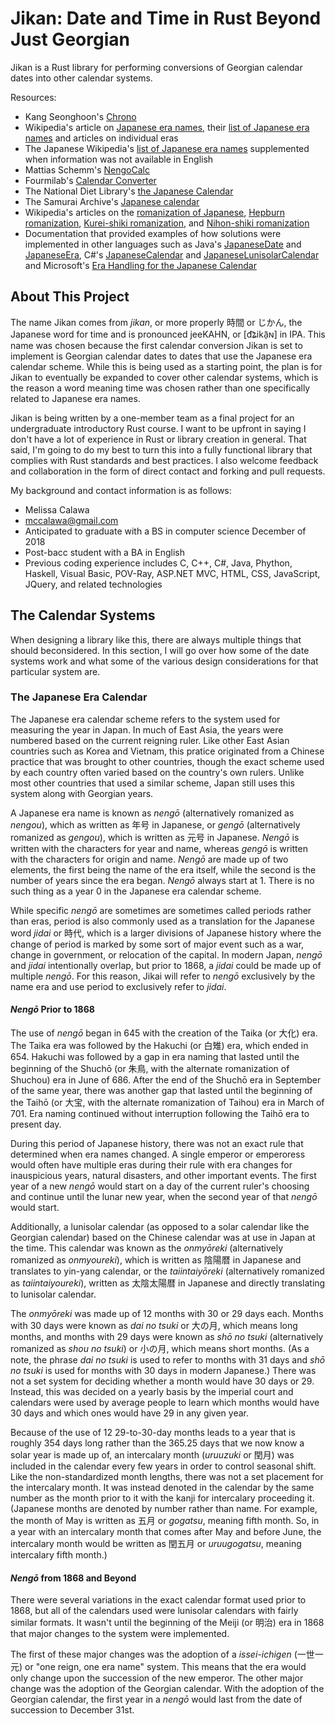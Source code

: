 # Jikan: Date and Time in Rust Beyond Just Georgian
Jikan is a Rust library for performing conversions of Georgian calendar dates into other calendar systems.

Resources:
* Kang Seonghoon's [Chrono](https://github.com/chronotope/chrono)
* Wikipedia's article on [Japanese era names](https://en.wikipedia.org/wiki/Japanese_era_name), their [list of Japanese era names](https://en.wikipedia.org/wiki/List_of_Japanese_era_names) and articles on individual eras
* The Japanese Wikipedia's [list of Japanese era names](https://ja.wikipedia.org/wiki/%E5%85%83%E5%8F%B7%E4%B8%80%E8%A6%A7_(%E6%97%A5%E6%9C%AC)) supplemented when information was not available in English
* Mattias Schemm's [NengoCalc](http://www.yukikurete.de/nengo_calc.htm)
* Fourmilab's [Calendar Converter](http://www.fourmilab.ch/documents/calendar/)
* The National Diet Library's [the Japanese Calendar](http://www.ndl.go.jp/koyomi/e/index.html)
* The Samurai Archive's [Japanese calendar](http://wiki.samurai-archives.com/index.php?title=Japanese_calendar)
* Wikipedia's articles on the [romanization of Japanese](https://en.wikipedia.org/wiki/Romanization_of_Japanese), [Hepburn romanization](https://en.wikipedia.org/wiki/Hepburn_romanization), [Kurei-shiki romanization](https://en.wikipedia.org/wiki/Kunrei-shiki_romanization), and [Nihon-shiki romanization](https://en.wikipedia.org/wiki/Nihon-shiki_romanization)
* Documentation that provided examples of how solutions were implemented in other languages such as Java's [JapaneseDate](https://docs.oracle.com/javase/8/docs/api/java/time/chrono/JapaneseDate.html) and [JapaneseEra](https://docs.oracle.com/javase/8/docs/api/java/time/chrono/JapaneseEra.html), C#'s [JapaneseCalendar](https://msdn.microsoft.com/en-us/library/system.globalization.japanesecalendar(v=vs.110).aspx) and [JapaneseLunisolarCalendar](https://msdn.microsoft.com/en-us/library/system.globalization.japaneselunisolarcalendar(v=vs.110).aspx) and Microsoft's [Era Handling for the Japanese Calendar](https://docs.microsoft.com/en-us/windows/desktop/intl/era-handling-for-the-japanese-calendar)

## About This Project
The name Jikan comes from *jikan*, or more properly 時間 or じかん, the Japanese word for time and is pronounced jeeKAHN, or [d͡ʑikã̠ɴ] in IPA. This name was chosen because the first calendar conversion Jikan is set to implement is Georgian calendar dates to dates that use the Japanese era calendar scheme. While this is being used as a starting point, the plan is for Jikan to eventually be expanded to cover other calendar systems, which is the reason a word meaning time was chosen rather than one specifically related to Japanese era names.

Jikan is being written by a one-member team as a final project for an undergraduate introductory Rust course. I want to be upfront in saying I don't have a lot of experience in Rust or library creation in general. That said, I'm going to do my best to turn this into a fully functional library that complies with Rust standards and best practices. I also welcome feedback and collaboration in the form of direct contact and forking and pull requests. 

My background and contact information is as follows:
* Melissa Calawa
* [mccalawa@gmail.com](mailto:mccalawa@gmail.com)
* Anticipated to graduate with a BS in computer science December of 2018
* Post-bacc student with a BA in English
* Previous coding experience includes C, C++, C#, Java, Phython, Haskell, Visual Basic, POV-Ray, ASP.NET MVC, HTML, CSS, JavaScript, JQuery, and related technologies

## The Calendar Systems
When designing a library like this, there are always multiple things that should beconsidered. In this section, I will go over how some of the date systems work and what some of the various design considerations for that particular system are.

### The Japanese Era Calendar
The Japanese era calendar scheme refers to the system used for measuring the year in Japan. In much of East Asia, the years were numbered based on the current reigning ruler. Like other East Asian countries such as Korea and Vietnam, this pratice originated from a Chinese practice that was brought to other countries, though the exact scheme used by each country often varied based on the country's own rulers. Unlike most other countries that used a similar scheme, Japan still uses this system along with Georgian years.

A Japanese era name is known as *nengō* (alternatively romanized as *nengou*), which as written as 年号 in Japanese, or *gengō* (alternatively romanized as *gengou*), which is written as 元号 in Japanese. *Nengō* is written with the characters for year and name, whereas *gengō* is written with the characters for origin and name. *Nengō* are made up of two elements, the first being the name of the era itself, while the second is the number of years since the era began. *Nengō* always start at 1. There is no such thing as a year 0 in the Japanese era calendar scheme.

While specific *nengō* are sometimes are sometimes called periods rather than eras, period is also commonly used as a translation for the Japanese word *jidai* or 時代, which is a larger divisions of Japanese history where the change of period is marked by some sort of major event such as a war, change in government, or relocation of the capital. In modern Japan, *nengō* and *jidai* intentionally overlap, but prior to 1868, a *jidai* could be made up of multiple *nengō*. For this reason, Jikai will refer to *nengō* exclusively by the name era and use period to exclusively refer to *jidai*.

#### *Nengō* Prior to 1868
The use of *nengō* began in 645 with the creation of the Taika (or 大化) era. The Taika era was followed by the Hakuchi (or 白雉) era, which ended in 654. Hakuchi was followed by a gap in era naming that lasted until the beginning of the Shuchō (or 朱鳥, with the alternate romanization of Shuchou) era in June of 686. After the end of the Shuchō era in September of the same year, there was another gap that lasted until the beginning of the Taihō (or 大宝, with the alternate romanization of Taihou) era in March of 701. Era naming continued without interruption following the Taihō era to present day. 

During this period of Japanese history, there was not an exact rule that determined when era names changed. A single emperor or emperoress would often have multiple eras during their rule with era changes for inauspicious years, natural disasters, and other important events. The first year of a new *nengō* would start on a day of the current ruler's choosing and continue until the lunar new year, when the second year of that *nengō* would start.

Additionally, a lunisolar calendar (as opposed to a solar calendar like the Georgian calendar) based on the Chinese calendar was at use in Japan at the time. This calendar was known as the *onmyōreki* (alternatively romanized as *onmyoureki*), which is written as 陰陽暦 in Japanese and translates to yin-yang calendar, or the *taiintaiyōreki* (alternatively romanized as *taiintaiyoureki*), written as 太陰太陽暦 in Japanese and directly translating to lunisolar calendar. 

The *onmyōreki* was made up of 12 months with 30 or 29 days each. Months with 30 days were known as *dai no tsuki* or 大の月, which means long months, and months with 29 days were known as *shō no tsuki* (alternatively romanized as *shou no tsuki*) or 小の月, which means short months. (As a note, the phrase *dai no tsuki* is used to refer to months with 31 days and *shō no tsuki* is used for months with 30 days in modern Japanese.) There was not a set system for deciding whether a month would have 30 days or 29. Instead, this was decided on a yearly basis by the imperial court and calendars were used by average people to learn which months would have 30 days and which ones would have 29 in any given year.

Because of the use of 12 29-to-30-day months leads to a year that is roughly 354 days long rather than the 365.25 days that we now know a solar year is made up of, an intercalary month (*uruuzuki* or 閏月) was included in the calendar every few years in order to control seasonal shift. Like the non-standardized month lengths, there was not a set placement for the intercalary month. It was instead denoted in the calendar by the same number as the month prior to it with the kanji for intercalary proceeding it. (Japanese months are denoted by number rather than name. For example, the month of May is written as 五月 or *gogatsu*, meaning fifth month. So, in a year with an intercalary month that comes after May and before June, the intercalary month would be written as 閏五月 or *uruugogatsu*, meaning intercalary fifth month.)

#### *Nengō* from 1868 and Beyond
There were several variations in the exact calendar format used prior to 1868, but all of the calendars used were lunisolar calendars with fairly similar formats. It wasn't until the beginning of the Meiji (or 明治) era in 1868 that major changes to the system were implemented.

The first of these major changes was the adoption of a *issei-ichigen* (一世一元) or "one reign, one era name" system. This means that the era would only change upon the succession of the new emperor. The other major change was the adoption of the Georgian calendar. With the adoption of the Georgian calendar, the first year in a *nengō* would last from the date of succession to December 31st. 